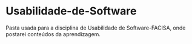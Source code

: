 # Usabilidade-de-Software
Pasta usada para a disciplina de Usabilidade de Software-FACISA, onde postarei conteúdos da aprendizagem.
